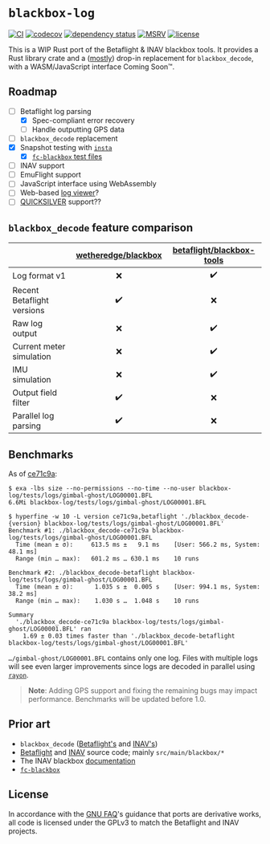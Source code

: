 # `blackbox-log`

[![CI](https://github.com/wetheredge/blackbox/actions/workflows/ci.yaml/badge.svg)](https://github.com/wetheredge/blackbox/actions/workflows/ci.yaml)
[![codecov](https://codecov.io/gh/wetheredge/blackbox/branch/main/graph/badge.svg)](https://codecov.io/gh/wetheredge/blackbox)
[![dependency status](https://deps.rs/repo/github/wetheredge/blackbox/status.svg)](https://deps.rs/repo/github/wetheredge/blackbox)
[![MSRV](https://img.shields.io/static/v1?logo=rust&label=MSRV&color=dea584&message=1.65)](https://github.com/rust-lang/rust/blob/master/RELEASES.md)
[![license](https://img.shields.io/github/license/wetheredge/blackbox)](https://github.com/wetheredge/blackbox/blob/main/COPYING)

This is a WIP Rust port of the Betaflight & INAV blackbox tools. It provides a
Rust library crate and a ([mostly][comparison]) drop-in replacement
for `blackbox_decode`, with a WASM/JavaScript interface Coming Soon™.

## Roadmap

- [ ] Betaflight log parsing
  - [x] Spec-compliant error recovery
  - [ ] Handle outputting GPS data
- [ ] `blackbox_decode` replacement
- [x] Snapshot testing with [`insta`](https://insta.rs)
  - [x] [`fc-blackbox` test files](https://github.com/ilya-epifanov/fc-blackbox/tree/main/src/test-data)
- [ ] INAV support
- [ ] EmuFlight support
- [ ] JavaScript interface using WebAssembly
- [ ] Web-based [log viewer][bf-viewer]?
- [ ] [QUICKSILVER](https://github.com/BossHobby/QUICKSILVER) support??

## `blackbox_decode` feature comparison

|                            | [wetheredge/blackbox][repo] | [betaflight/blackbox-tools][bf-tools] |
|----------------------------|:---------------------------:|:-------------------------------------:|
| Log format v1              |              :x:            |           :heavy_check_mark:          |
| Recent Betaflight versions |      :heavy_check_mark:     |                   :x:                 |
| Raw log output             |              :x:            |           :heavy_check_mark:          |
| Current meter simulation   |              :x:            |           :heavy_check_mark:          |
| IMU simulation             |              :x:            |           :heavy_check_mark:          |
| Output field filter        |      :heavy_check_mark:     |                   :x:                 |
| Parallel log parsing       |      :heavy_check_mark:     |                   :x:                 |

## Benchmarks

As of [ce71c9a](https://github.com/wetheredge/blackbox/tree/ce71c9a3a7f7218328f1162b2f33e32fab4ea24d):

```shell
$ exa -lbs size --no-permissions --no-time --no-user blackbox-log/tests/logs/gimbal-ghost/LOG00001.BFL
6.6Mi blackbox-log/tests/logs/gimbal-ghost/LOG00001.BFL

$ hyperfine -w 10 -L version ce71c9a,betaflight './blackbox_decode-{version} blackbox-log/tests/logs/gimbal-ghost/LOG00001.BFL'
Benchmark #1: ./blackbox_decode-ce71c9a blackbox-log/tests/logs/gimbal-ghost/LOG00001.BFL
  Time (mean ± σ):     613.5 ms ±   9.1 ms    [User: 566.2 ms, System: 48.1 ms]
  Range (min … max):   601.2 ms … 630.1 ms    10 runs

Benchmark #2: ./blackbox_decode-betaflight blackbox-log/tests/logs/gimbal-ghost/LOG00001.BFL
  Time (mean ± σ):      1.035 s ±  0.005 s    [User: 994.1 ms, System: 38.2 ms]
  Range (min … max):    1.030 s …  1.048 s    10 runs

Summary
  './blackbox_decode-ce71c9a blackbox-log/tests/logs/gimbal-ghost/LOG00001.BFL' ran
    1.69 ± 0.03 times faster than './blackbox_decode-betaflight blackbox-log/tests/logs/gimbal-ghost/LOG00001.BFL'
```

`…/gimbal-ghost/LOG00001.BFL` contains only one log. Files with multiple logs
will see even larger improvements since logs are decoded in parallel using
[`rayon`](https://lib.rs/crates/rayon).

> **Note**: Adding GPS support and fixing the remaining bugs may impact
performance. Benchmarks will be updated before 1.0.

## Prior art

- `blackbox_decode` ([Betaflight's][bf-tools] and [INAV's][inav-tools])
- [Betaflight][betaflight] and [INAV][inav] source code; mainly
  `src/main/blackbox/*`
- The INAV blackbox [documentation][inav-docs]
- [`fc-blackbox`](https://lib.rs/crates/fc-blackbox)

## License

In accordance with the [GNU FAQ][gpl-ports]'s guidance that ports are
derivative works, all code is licensed under the GPLv3 to match the Betaflight
and INAV projects.

[repo]: https://github.com/wetheredge/blackbox
[betaflight]: https://github.com/betaflight/betaflight
[inav]: https://github.com/iNavFlight/inav
[emuflight]: https://github.com/emuflight/EmuFlight
[comparison]: #blackbox_decode-feature-comparison
[bf-tools]: https://github.com/betaflight/blackbox-tools
[bf-viewer]: https://github.com/betaflight/blackbox-log-viewer
[inav-tools]: https://github.com/iNavFlight/blackbox-tools
[inav-docs]: https://github.com/iNavFlight/inav/blob/master/docs/development/Blackbox%20Internals.md
[gpl-ports]: https://www.gnu.org/licenses/gpl-faq.html#TranslateCode
